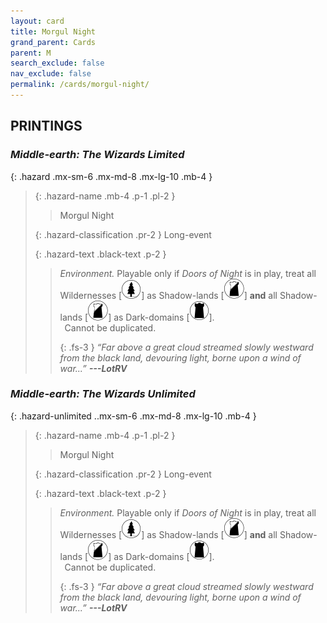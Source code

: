 ```yaml
---
layout: card
title: Morgul Night
grand_parent: Cards
parent: M
search_exclude: false
nav_exclude: false
permalink: /cards/morgul-night/
---
```


## PRINTINGS


### _Middle-earth: The Wizards Limited_

{: .hazard .mx-sm-6 .mx-md-8 .mx-lg-10 .mb-4 }
> {: .hazard-name .mb-4 .p-1 .pl-2 }
> > <div class="hazard-mp"></div>
> > <div class="card-name">Morgul Night</div>
>
> {: .hazard-classification .pr-2 }
> Long-event
>
> {: .hazard-text .black-text .p-2 }
> > _Environment._ Playable only if _Doors of Night_ is in play, treat all Wildernesses \[![](/assets/images/wilderness.svg)] as Shadow-lands \[![](/assets/images/shadow-land.svg)] **and** all Shadow-lands \[![](/assets/images/shadow-land.svg)] as Dark-domains \[![](/assets/images/dark-domain.svg)]. <br>&ensp;Cannot be duplicated. 
> > 
> > {: .fs-3 } 
> > _“Far above a great cloud streamed slowly westward from the black land, devouring light, borne upon a wind of war...”_ ***---&#65279;LotRV*** 
>

### _Middle-earth: The Wizards Unlimited_

{: .hazard-unlimited ..mx-sm-6 .mx-md-8 .mx-lg-10 .mb-4 }
> {: .hazard-name .mb-4 .p-1 .pl-2 }
> > <div class="hazard-mp"></div>
> > <div class="card-name">Morgul Night</div>
>
> {: .hazard-classification .pr-2 }
> Long-event
>
> {: .hazard-text .black-text .p-2 }
> > _Environment._ Playable only if _Doors of Night_ is in play, treat all Wildernesses \[![](/assets/images/wilderness.svg)] as Shadow-lands \[![](/assets/images/shadow-land.svg)] **and** all Shadow-lands \[![](/assets/images/shadow-land.svg)] as Dark-domains \[![](/assets/images/dark-domain.svg)]. <br>&ensp;Cannot be duplicated. 
> > 
> > {: .fs-3 } 
> > _“Far above a great cloud streamed slowly westward from the black land, devouring light, borne upon a wind of war...”_ ***---&#65279;LotRV*** 
>
